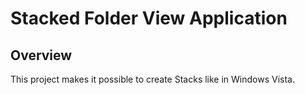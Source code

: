 # Stacked Folder View Application

## Overview
This project makes it possible to create Stacks like in Windows Vista.

